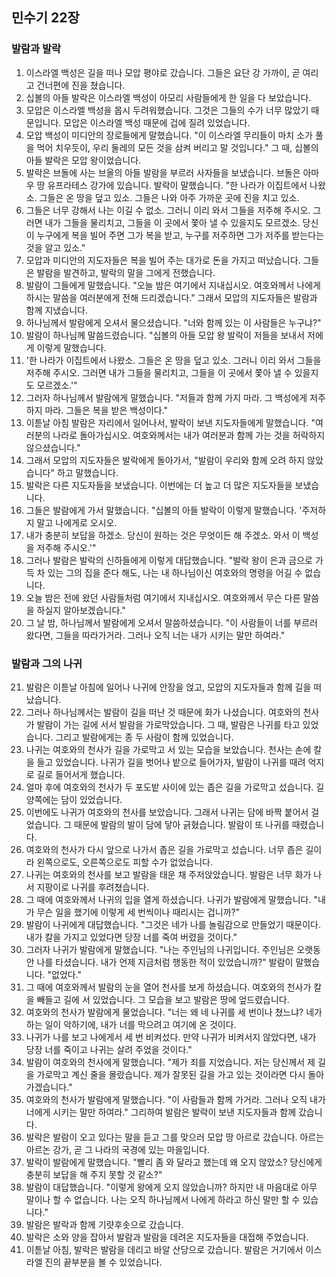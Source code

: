 ## 민수기 22장

### 발람과 발락
1. 이스라엘 백성은 길을 떠나 모압 평야로 갔습니다. 그들은 요단 강 가까이, 곧 여리고 건너편에 진을 쳤습니다.
2. 십볼의 아들 발락은 이스라엘 백성이 아모리 사람들에게 한 일을 다 보았습니다.
3. 모압은 이스라엘 백성을 몹시 두려워했습니다. 그것은 그들의 수가 너무 많았기 때문입니다. 모압은 이스라엘 백성 때문에 겁에 질려 있었습니다.
4. 모압 백성이 미디안의 장로들에게 말했습니다. "이 이스라엘 무리들이 마치 소가 풀을 먹어 치우듯이, 우리 둘레의 모든 것을 삼켜 버리고 말 것입니다." 그 때, 십볼의 아들 발락은 모압 왕이었습니다.
5. 발락은 브돌에 사는 브올의 아들 발람을 부르러 사자들을 보냈습니다. 브돌은 아마우 땅 유프라테스 강가에 있습니다. 발락이 말했습니다. "한 나라가 이집트에서 나왔소. 그들은 온 땅을 덮고 있소. 그들은 나와 아주 가까운 곳에 진을 치고 있소.
6. 그들은 너무 강해서 나는 이길 수 없소. 그러니 이리 와서 그들을 저주해 주시오. 그러면 내가 그들을 물리치고, 그들을 이 곳에서 쫓아 낼 수 있을지도 모르겠소. 당신이 누구에게 복을 빌어 주면 그가 복을 받고, 누구를 저주하면 그가 저주를 받는다는 것을 알고 있소."
7. 모압과 미디안의 지도자들은 복을 빌어 주는 대가로 돈을 가지고 떠났습니다. 그들은 발람을 발견하고, 발락의 말을 그에게 전했습니다.
8. 발람이 그들에게 말했습니다. "오늘 밤은 여기에서 지내십시오. 여호와께서 나에게 하시는 말씀을 여러분에게 전해 드리겠습니다." 그래서 모압의 지도자들은 발람과 함께 지냈습니다.
9. 하나님께서 발람에게 오셔서 물으셨습니다. "너와 함께 있는 이 사람들은 누구냐?"
10. 발람이 하나님께 말씀드렸습니다. "십볼의 아들 모압 왕 발락이 저들을 보내서 저에게 이렇게 말했습니다.
11. '한 나라가 이집트에서 나왔소. 그들은 온 땅을 덮고 있소. 그러니 이리 와서 그들을 저주해 주시오. 그러면 내가 그들을 물리치고, 그들을 이 곳에서 쫓아 낼 수 있을지도 모르겠소.'"
12. 그러자 하나님께서 발람에게 말했습니다. "저들과 함께 가지 마라. 그 백성에게 저주하지 마라. 그들은 복을 받은 백성이다."
13. 이튿날 아침 발람은 자리에서 일어나서, 발락이 보낸 지도자들에게 말했습니다. "여러분의 나라로 돌아가십시오. 여호와께서는 내가 여러분과 함께 가는 것을 허락하지 않으셨습니다."
14. 그래서 모압의 지도자들은 발락에게 돌아가서, "발람이 우리와 함께 오려 하지 않았습니다" 하고 말했습니다.
15. 발락은 다른 지도자들을 보냈습니다. 이번에는 더 높고 더 많은 지도자들을 보냈습니다.
16. 그들은 발람에게 가서 말했습니다. "십볼의 아들 발락이 이렇게 말했습니다. '주저하지 말고 나에게로 오시오.
17. 내가 충분히 보답을 하겠소. 당신이 원하는 것은 무엇이든 해 주겠소. 와서 이 백성을 저주해 주시오.'"
18. 그러나 발람은 발락의 신하들에게 이렇게 대답했습니다. "발락 왕이 은과 금으로 가득 차 있는 그의 집을 준다 해도, 나는 내 하나님이신 여호와의 명령을 어길 수 없습니다.
19. 오늘 밤은 전에 왔던 사람들처럼 여기에서 지내십시오. 여호와께서 무슨 다른 말씀을 하실지 알아보겠습니다."
20. 그 날 밤, 하나님께서 발람에게 오셔서 말씀하셨습니다. "이 사람들이 너를 부르러 왔다면, 그들을 따라가거라. 그러나 오직 너는 내가 시키는 말만 하여라."
### 발람과 그의 나귀
21. 발람은 이튿날 아침에 일어나 나귀에 안장을 얹고, 모압의 지도자들과 함께 길을 떠났습니다.
22. 그러나 하나님께서는 발람이 길을 떠난 것 때문에 화가 나셨습니다. 여호와의 천사가 발람이 가는 길에 서서 발람을 가로막았습니다. 그 때, 발람은 나귀를 타고 있었습니다. 그리고 발람에게는 종 두 사람이 함께 있었습니다.
23. 나귀는 여호와의 천사가 길을 가로막고 서 있는 모습을 보았습니다. 천사는 손에 칼을 들고 있었습니다. 나귀가 길을 벗어나 밭으로 들어가자, 발람이 나귀를 때려 억지로 길로 들어서게 했습니다.
24. 얼마 후에 여호와의 천사가 두 포도밭 사이에 있는 좁은 길을 가로막고 섰습니다. 길 양쪽에는 담이 있었습니다.
25. 이번에도 나귀가 여호와의 천사를 보았습니다. 그래서 나귀는 담에 바짝 붙어서 걸었습니다. 그 때문에 발람의 발이 담에 닿아 긁혔습니다. 발람이 또 나귀를 때렸습니다.
26. 여호와의 천사가 다시 앞으로 나가서 좁은 길을 가로막고 섰습니다. 너무 좁은 길이라 왼쪽으로도, 오른쪽으로도 피할 수가 없었습니다.
27. 나귀는 여호와의 천사를 보고 발람을 태운 채 주저앉았습니다. 발람은 너무 화가 나서 지팡이로 나귀를 후려쳤습니다.
28. 그 때에 여호와께서 나귀의 입을 열게 하셨습니다. 나귀가 발람에게 말했습니다. "내가 무슨 일을 했기에 이렇게 세 번씩이나 때리시는 겁니까?"
29. 발람이 나귀에게 대답했습니다. "그것은 네가 나를 놀림감으로 만들었기 때문이다. 내가 칼을 가지고 있었다면 당장 너를 죽여 버렸을 것이다."
30. 그러자 나귀가 발람에게 말했습니다. "나는 주인님의 나귀입니다. 주인님은 오랫동안 나를 타셨습니다. 내가 언제 지금처럼 행동한 적이 있었습니까?" 발람이 말했습니다. "없었다."
31. 그 때에 여호와께서 발람의 눈을 열어 천사를 보게 하셨습니다. 여호와의 천사가 칼을 빼들고 길에 서 있었습니다. 그 모습을 보고 발람은 땅에 엎드렸습니다.
32. 여호와의 천사가 발람에게 물었습니다. "너는 왜 네 나귀를 세 번이나 쳤느냐? 네가 하는 일이 악하기에, 내가 너를 막으려고 여기에 온 것이다.
33. 나귀가 나를 보고 나에게서 세 번 비켜섰다. 만약 나귀가 비켜서지 않았다면, 내가 당장 너를 죽이고 나귀는 살려 주었을 것이다."
34. 발람이 여호와의 천사에게 말했습니다. "제가 죄를 지었습니다. 저는 당신께서 제 길을 가로막고 계신 줄을 몰랐습니다. 제가 잘못된 길을 가고 있는 것이라면 다시 돌아가겠습니다."
35. 여호와의 천사가 발람에게 말했습니다. "이 사람들과 함께 가거라. 그러나 오직 내가 너에게 시키는 말만 하여라." 그리하여 발람은 발락이 보낸 지도자들과 함께 갔습니다.
36. 발락은 발람이 오고 있다는 말을 듣고 그를 맞으러 모압 땅 아르로 갔습니다. 아르는 아르논 강가, 곧 그 나라의 국경에 있는 마을입니다.
37. 발락이 발람에게 말했습니다. "빨리 좀 와 달라고 했는데 왜 오지 않았소? 당신에게 충분히 보답을 해 주지 못할 것 같소?"
38. 발람이 대답했습니다. "이렇게 왕에게 오지 않았습니까? 하지만 내 마음대로 아무 말이나 할 수 없습니다. 나는 오직 하나님께서 나에게 하라고 하신 말만 할 수 있습니다."
39. 발람은 발락과 함께 기럇후솟으로 갔습니다.
40. 발락은 소와 양을 잡아서 발람과 발람을 데려온 지도자들을 대접해 주었습니다.
41. 이튿날 아침, 발락은 발람을 데리고 바알 산당으로 갔습니다. 발람은 거기에서 이스라엘 진의 끝부분을 볼 수 있었습니다.